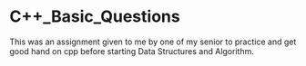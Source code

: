# C++_Basic_Questions
This was an assignment given to me by one of my senior to practice and get good hand on cpp before starting Data Structures and Algorithm.
